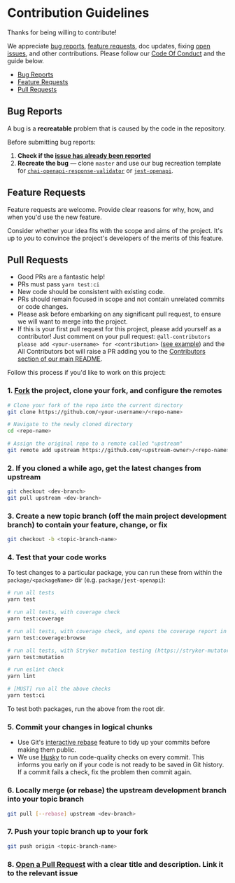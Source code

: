 # Contribution Guidelines

Thanks for being willing to contribute!

We appreciate [bug reports](https://github.com/openapi-library/OpenAPIValidators/issues/new?assignees=&labels=bug&template=bug_report.md&title=), [feature requests](https://github.com/openapi-library/OpenAPIValidators/issues/new?assignees=&labels=enhancement&template=feature_request.md&title=), doc updates, fixing [open issues](https://github.com/openapi-library/OpenAPIValidators/issues), and other contributions. Please follow our [Code Of Conduct](https://github.com/openapi-library/OpenAPIValidators/blob/master/CODE_OF_CONDUCT.md) and the guide below.

- [Bug Reports](#bug-reports)
- [Feature Requests](#feature-requests)
- [Pull Requests](#pull-requests)

## Bug Reports

A bug is a **recreatable** problem that is caused by the code in the repository.

Before submitting bug reports:

1. **Check if the [issue has already been reported](https://github.com/openapi-library/OpenAPIValidators/issues)**
2. **Recreate the bug** &mdash; clone `master` and use our bug recreation template for [`chai-openapi-response-validator`](https://github.com/openapi-library/OpenAPIValidators/blob/master/packages/chai-openapi-response-validator/test/bugRecreationTemplate.test.js) or [`jest-openapi`](https://github.com/openapi-library/OpenAPIValidators/blob/master/packages/jest-openapi/__test__/bugRecreationTemplate.test.js).

## Feature Requests

Feature requests are welcome. Provide clear reasons for why, how, and when you'd use the new feature.

Consider whether your idea fits with the scope and aims of the project. It's up to _you_ to convince the project's developers of the merits of this feature.

## Pull Requests

- Good PRs are a fantastic help!
- PRs must pass `yarn test:ci`
- New code should be consistent with existing code.
- PRs should remain focused in scope and not contain unrelated commits or code changes.
- Please ask before embarking on any significant pull request, to ensure we will want to merge into the project.
- If this is your first pull request for this project, please add yourself as a contributor! Just comment on your pull request: `@all-contributors please add <your-username> for <contribution>` ([see example](https://allcontributors.org/docs/en/bot/usage#all-contributors-add)) and the All Contributors bot will raise a PR adding you to the [Contributors section of our main README](https://github.com/openapi-library/OpenAPIValidators#contributors).

Follow this process if you'd like to work on this project:

### 1. [Fork](http://help.github.com/fork-a-repo/) the project, clone your fork, and configure the remotes

```bash
# Clone your fork of the repo into the current directory
git clone https://github.com/<your-username>/<repo-name>

# Navigate to the newly cloned directory
cd <repo-name>

# Assign the original repo to a remote called "upstream"
git remote add upstream https://github.com/<upstream-owner>/<repo-name>
```

### 2. If you cloned a while ago, get the latest changes from upstream

```bash
git checkout <dev-branch>
git pull upstream <dev-branch>
```

### 3. Create a new topic branch (off the main project development branch) to contain your feature, change, or fix

```bash
git checkout -b <topic-branch-name>
```

### 4. Test that your code works

To test changes to a particular package, you can run these from within the `package/<packageName>` dir (e.g. `package/jest-openapi`):

```bash
# run all tests
yarn test

# run all tests, with coverage check
yarn test:coverage

# run all tests, with coverage check, and opens the coverage report in your browser
yarn test:coverage:browse

# run all tests, with Stryker mutation testing (https://stryker-mutator.io)
yarn test:mutation

# run eslint check
yarn lint

# [MUST] run all the above checks
yarn test:ci
```

To test both packages, run the above from the root dir.

### 5. Commit your changes in logical chunks

- Use Git's [interactive rebase](https://help.github.com/articles/interactive-rebase) feature to tidy up your commits before making them public.
- We use [Husky](https://github.com/typicode/husky) to run code-quality checks on every commit. This informs you early on if your code is not ready to be saved in Git history. If a commit fails a check, fix the problem then commit again.

### 6. Locally merge (or rebase) the upstream development branch into your topic branch

```bash
git pull [--rebase] upstream <dev-branch>
```

### 7. Push your topic branch up to your fork

```bash
git push origin <topic-branch-name>
```

### 8. [Open a Pull Request](https://help.github.com/articles/using-pull-requests/) with a clear title and description. Link it to the relevant issue
